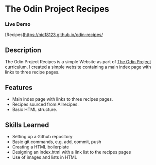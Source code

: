 # The Odin Project Recipes

### Live Demo
[Recipes]https://nic18123.github.io/odin-recipes/

## Description
The Odin Project Recipes is a simple Website as part of [The Odin Project](https://www.theodinproject.com/) curriculum. 
I created a simple website containing a main index page with links to three recipe pages.

## Features
- Main index page with links to three recipes pages.
- Recipes sourced from Allrecipes.
- Basic HTML structure.

## Skills Learned
- Setting up a Github repository
- Basic git commands, e.g. add, commit, push
- Creating a HTML boilerplate
- Designing an index.html with a link list to the recipes pages
- Use of images and lists in HTML